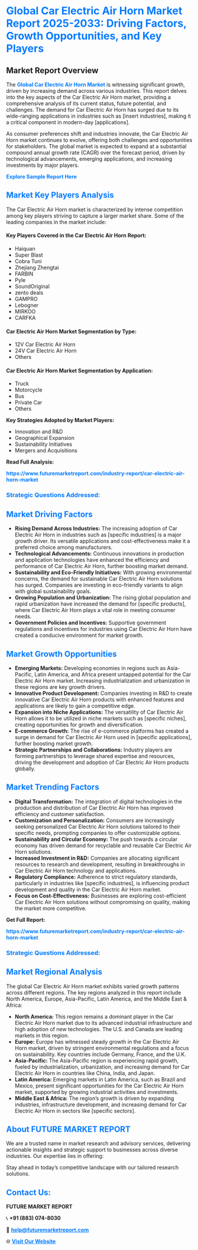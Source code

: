 <h1 style="color: #007BFF;">Global Car Electric Air Horn Market Report 2025-2033: Driving Factors, Growth Opportunities, and Key Players</h1>

<section id="overview">
<h2>Market Report Overview</h2>
<p>The <a href="https://www.futuremarketreport.com/industry-report/car-electric-air-horn-market" style="color: #007BFF; text-decoration: none;"><strong>Global Car Electric Air Horn Market</strong></a> is witnessing significant growth, driven by increasing demand across various industries. This report delves into the key aspects of the Car Electric Air Horn market, providing a comprehensive analysis of its current status, future potential, and challenges. The demand for Car Electric Air Horn has surged due to its wide-ranging applications in industries such as [insert industries], making it a critical component in modern-day [applications].</p>
<p>As consumer preferences shift and industries innovate, the Car Electric Air Horn market continues to evolve, offering both challenges and opportunities for stakeholders. The global market is expected to expand at a substantial compound annual growth rate (CAGR) over the forecast period, driven by technological advancements, emerging applications, and increasing investments by major players.</p>
</section>

<section id="overview">
<p><a href="https://www.futuremarketreport.com/request-sample/reportId=82532" style="color: #007BFF; text-decoration: none;"><strong>Explore Sample Report Here</strong></a></p>
</section>

<section id="key-players">
<h2 style="color: #007BFF;">Market Key Players Analysis</h2>
<p>The Car Electric Air Horn market is characterized by intense competition among key players striving to capture a larger market share. Some of the leading companies in the market include:</p>
<h4>Key Players Covered in the Car Electric Air Horn Report:</h4>
<ul><li>Haiquan</li><li>Super Blast</li><li>Cobra Tuni</li><li>Zhejiang Zhengtai</li><li>FARBIN</li><li>Pyle</li><li>SoundOriginal</li><li>zento deals</li><li>GAMPRO</li><li>Lebogner</li><li>MIRKOO</li><li>CARFKA</li></ul>
<h4>Car Electric Air Horn Market Segmentation by Type:</h4>
<ul><li>12V Car Electric Air Horn</li><li>24V Car Electric Air Horn</li><li>Others</li></ul>

<h4>Car Electric Air Horn Market Segmentation by Application:</h4>
<ul><li>Truck</li><li>Motorcycle</li><li>Bus</li><li>Private Car</li><li>Others</li></ul>
<p><strong>Key Strategies Adopted by Market Players:</strong></p>
<ul>
<li>Innovation and R&D</li>
<li>Geographical Expansion</li>
<li>Sustainability Initiatives</li>
<li>Mergers and Acquisitions</li>
</ul>
</section>

<section>
<p><strong>Read Full Analysis: </strong></p><a href="https://www.futuremarketreport.com/industry-report/car-electric-air-horn-market" style="color: #007BFF; text-decoration: none;"><strong>https://www.futuremarketreport.com/industry-report/car-electric-air-horn-market</strong></a>
<h3 style="color: #007BFF;">Strategic Questions Addressed:</h3>
</section>

<section id="driving-factors">
<h2 style="color: #007BFF;">Market Driving Factors</h2>
<ul>
<li><strong>Rising Demand Across Industries:</strong> The increasing adoption of Car Electric Air Horn in industries such as [specific industries] is a major growth driver. Its versatile applications and cost-effectiveness make it a preferred choice among manufacturers.</li>
<li><strong>Technological Advancements:</strong> Continuous innovations in production and application technologies have enhanced the efficiency and performance of Car Electric Air Horn, further boosting market demand.</li>
<li><strong>Sustainability and Eco-Friendly Initiatives:</strong> With growing environmental concerns, the demand for sustainable Car Electric Air Horn solutions has surged. Companies are investing in eco-friendly variants to align with global sustainability goals.</li>
<li><strong>Growing Population and Urbanization:</strong> The rising global population and rapid urbanization have increased the demand for [specific products], where Car Electric Air Horn plays a vital role in meeting consumer needs.</li>
<li><strong>Government Policies and Incentives:</strong> Supportive government regulations and incentives for industries using Car Electric Air Horn have created a conducive environment for market growth.</li>
</ul>
</section>

<section id="growth-opportunities">
<h2 style="color: #007BFF;">Market Growth Opportunities</h2>
<ul>
<li><strong>Emerging Markets:</strong> Developing economies in regions such as Asia-Pacific, Latin America, and Africa present untapped potential for the Car Electric Air Horn market. Increasing industrialization and urbanization in these regions are key growth drivers.</li>
<li><strong>Innovative Product Development:</strong> Companies investing in R&D to create innovative Car Electric Air Horn products with enhanced features and applications are likely to gain a competitive edge.</li>
<li><strong>Expansion into Niche Applications:</strong> The versatility of Car Electric Air Horn allows it to be utilized in niche markets such as [specific niches], creating opportunities for growth and diversification.</li>
<li><strong>E-commerce Growth:</strong> The rise of e-commerce platforms has created a surge in demand for Car Electric Air Horn used in [specific applications], further boosting market growth.</li>
<li><strong>Strategic Partnerships and Collaborations:</strong> Industry players are forming partnerships to leverage shared expertise and resources, driving the development and adoption of Car Electric Air Horn products globally.</li>
</ul>
</section>

<section id="trending-factors">
<h2 style="color: #007BFF;">Market Trending Factors</h2>
<ul>
<li><strong>Digital Transformation:</strong> The integration of digital technologies in the production and distribution of Car Electric Air Horn has improved efficiency and customer satisfaction.</li>
<li><strong>Customization and Personalization:</strong> Consumers are increasingly seeking personalized Car Electric Air Horn solutions tailored to their specific needs, prompting companies to offer customizable options.</li>
<li><strong>Sustainability and Circular Economy:</strong> The push towards a circular economy has driven demand for recyclable and reusable Car Electric Air Horn solutions.</li>
<li><strong>Increased Investment in R&D:</strong> Companies are allocating significant resources to research and development, resulting in breakthroughs in Car Electric Air Horn technology and applications.</li>
<li><strong>Regulatory Compliance:</strong> Adherence to strict regulatory standards, particularly in industries like [specific industries], is influencing product development and quality in the Car Electric Air Horn market.</li>
<li><strong>Focus on Cost-Effectiveness:</strong> Businesses are exploring cost-efficient Car Electric Air Horn solutions without compromising on quality, making the market more competitive.</li>
</ul>
</section>

<section>
<p><strong>Get Full Report: </strong></p><a href="https://www.futuremarketreport.com/industry-report/car-electric-air-horn-market" style="color: #007BFF; text-decoration: none;"><strong>https://www.futuremarketreport.com/industry-report/car-electric-air-horn-market</strong></a>
<h3 style="color: #007BFF;">Strategic Questions Addressed:</h3>
</section>


<section id="regional-analysis">
<h2 style="color: #007BFF;">Market Regional Analysis</h2>
<p>The global Car Electric Air Horn market exhibits varied growth patterns across different regions. The key regions analyzed in this report include North America, Europe, Asia-Pacific, Latin America, and the Middle East & Africa:</p>
<ul>
<li><strong>North America:</strong> This region remains a dominant player in the Car Electric Air Horn market due to its advanced industrial infrastructure and high adoption of new technologies. The U.S. and Canada are leading markets in this region.</li>
<li><strong>Europe:</strong> Europe has witnessed steady growth in the Car Electric Air Horn market, driven by stringent environmental regulations and a focus on sustainability. Key countries include Germany, France, and the U.K.</li>
<li><strong>Asia-Pacific:</strong> The Asia-Pacific region is experiencing rapid growth, fueled by industrialization, urbanization, and increasing demand for Car Electric Air Horn in countries like China, India, and Japan.</li>
<li><strong>Latin America:</strong> Emerging markets in Latin America, such as Brazil and Mexico, present significant opportunities for the Car Electric Air Horn market, supported by growing industrial activities and investments.</li>
<li><strong>Middle East & Africa:</strong> The region’s growth is driven by expanding industries, infrastructure development, and increasing demand for Car Electric Air Horn in sectors like [specific sectors].</li>
</ul>
</section>

<footer>
<h2 style="color: #007BFF;">About FUTURE MARKET REPORT</h2>
<p>We are a trusted name in market research and advisory services, delivering actionable insights and strategic support to businesses across diverse industries. Our expertise lies in offering:</p>

<p>Stay ahead in today’s competitive landscape with our tailored research solutions.</p>

<h2 style="color: #007BFF;">Contact Us:</h2>
<p><strong>FUTURE MARKET REPORT</strong></p>
<p>📞 <strong>+91 (883) 074-8030</strong></p>
<p>📧 <strong><a href="mailto:help@futuremarketreport.com" style="color: #007BFF;">help@futuremarketreport.com</a></strong></p>
<p>🌐 <strong><a href="https://www.futuremarketreport.com/" style="color: #007BFF;">Visit Our Website</a></strong></p>
</footer>
